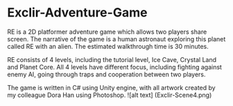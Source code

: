 # Exclir-Adventure-Game
RE is a 2D platformer adventure game which allows two players share screen. The narrative of the game is a human astronaut exploring this planet called RE with an alien. The estimated walkthrough time is 30 minutes.

RE consists of 4 levels, including the tutorial level, Ice Cave, Crystal Land and Planet Core. All 4 levels have different focus, including fighting against enemy AI, going through traps and cooperation between two players.

The game is written in C# using Unity engine, with all artwork created by my colleague Dora Han using Photoshop. 
![alt text] (Exclir-Scene4.png)
